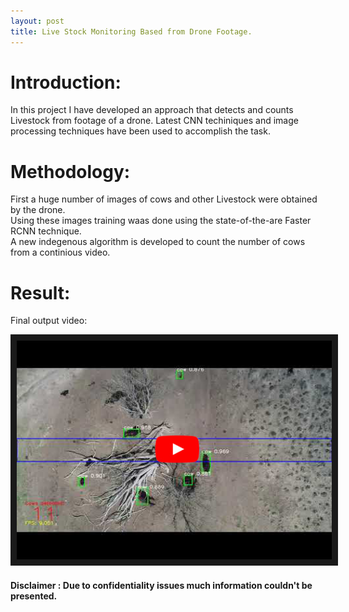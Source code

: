 ```yaml
---
layout: post
title: Live Stock Monitoring Based from Drone Footage.
---
```


# Introduction: #
In this project I have developed an approach that detects and counts Livestock from footage of a drone. Latest CNN techiniques and image processing techniques have been used to accomplish the task.

# Methodology: #
First a huge number of images of cows and other Livestock were obtained by the drone.  
Using these images training waas done using the state-of-the-are Faster RCNN technique.    
A new indegenous algorithm is developed to count the number of cows from a continious video.

# Result: #
Final output video:

<a href="http://www.youtube.com/watch?feature=player_embedded&v=M2gHWYT-obE" target="_blank">
 <img src="https://github.com/Kuppharish/Kuppharish.github.io/blob/master/images/count_tn.jpg?raw=true" alt="Livestock Monitoring" width="600" height="350" border="10" />
</a>

#### Disclaimer : Due to confidentiality issues much information couldn't be presented. ####
